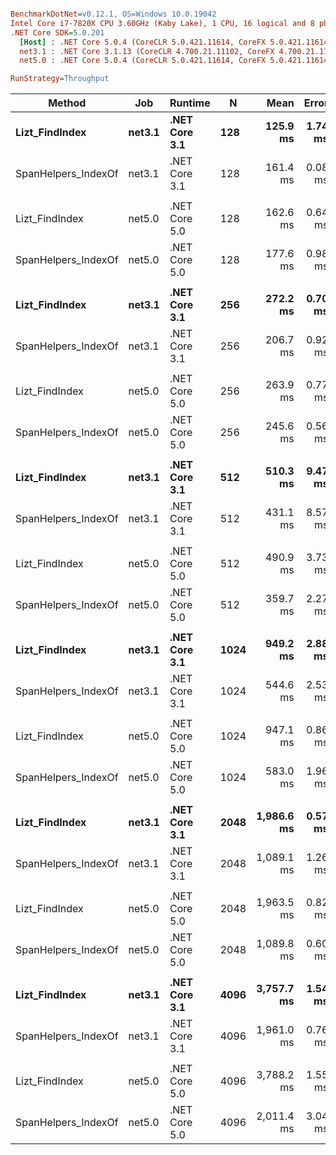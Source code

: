 ``` ini

BenchmarkDotNet=v0.12.1, OS=Windows 10.0.19042
Intel Core i7-7820X CPU 3.60GHz (Kaby Lake), 1 CPU, 16 logical and 8 physical cores
.NET Core SDK=5.0.201
  [Host] : .NET Core 5.0.4 (CoreCLR 5.0.421.11614, CoreFX 5.0.421.11614), X64 RyuJIT
  net3.1 : .NET Core 3.1.13 (CoreCLR 4.700.21.11102, CoreFX 4.700.21.11602), X64 RyuJIT
  net5.0 : .NET Core 5.0.4 (CoreCLR 5.0.421.11614, CoreFX 5.0.421.11614), X64 RyuJIT

RunStrategy=Throughput  

```
|              Method |    Job |       Runtime |    N |       Mean |   Error |   StdDev |  StdErr |        Min |         Q1 |     Median |         Q3 |        Max |   Op/s | Ratio | RatioSD |
|-------------------- |------- |-------------- |----- |-----------:|--------:|---------:|--------:|-----------:|-----------:|-----------:|-----------:|-----------:|-------:|------:|--------:|
|      **Lizt_FindIndex** | **net3.1** | **.NET Core 3.1** |  **128** |   **125.9 ms** | **1.74 ms** |  **1.46 ms** | **0.40 ms** |   **123.1 ms** |   **125.1 ms** |   **126.2 ms** |   **126.9 ms** |   **127.6 ms** | **7.9425** |  **0.78** |    **0.01** |
| SpanHelpers_IndexOf | net3.1 | .NET Core 3.1 |  128 |   161.4 ms | 0.08 ms |  0.07 ms | 0.02 ms |   161.2 ms |   161.3 ms |   161.3 ms |   161.4 ms |   161.5 ms | 6.1970 |  1.00 |    0.00 |
|                     |        |               |      |            |         |          |         |            |            |            |            |            |        |       |         |
|      Lizt_FindIndex | net5.0 | .NET Core 5.0 |  128 |   162.6 ms | 0.64 ms |  0.60 ms | 0.15 ms |   161.3 ms |   162.2 ms |   162.7 ms |   162.9 ms |   163.6 ms | 6.1516 |  0.92 |    0.00 |
| SpanHelpers_IndexOf | net5.0 | .NET Core 5.0 |  128 |   177.6 ms | 0.98 ms |  0.92 ms | 0.24 ms |   176.1 ms |   176.9 ms |   177.5 ms |   178.1 ms |   179.8 ms | 5.6316 |  1.00 |    0.00 |
|                     |        |               |      |            |         |          |         |            |            |            |            |            |        |       |         |
|      **Lizt_FindIndex** | **net3.1** | **.NET Core 3.1** |  **256** |   **272.2 ms** | **0.70 ms** |  **0.58 ms** | **0.16 ms** |   **270.8 ms** |   **271.8 ms** |   **272.3 ms** |   **272.5 ms** |   **273.1 ms** | **3.6742** |  **1.32** |    **0.01** |
| SpanHelpers_IndexOf | net3.1 | .NET Core 3.1 |  256 |   206.7 ms | 0.92 ms |  0.86 ms | 0.22 ms |   205.1 ms |   206.0 ms |   206.4 ms |   207.4 ms |   207.8 ms | 4.8382 |  1.00 |    0.00 |
|                     |        |               |      |            |         |          |         |            |            |            |            |            |        |       |         |
|      Lizt_FindIndex | net5.0 | .NET Core 5.0 |  256 |   263.9 ms | 0.77 ms |  0.60 ms | 0.17 ms |   263.4 ms |   263.6 ms |   263.7 ms |   263.9 ms |   265.3 ms | 3.7889 |  1.07 |    0.00 |
| SpanHelpers_IndexOf | net5.0 | .NET Core 5.0 |  256 |   245.6 ms | 0.56 ms |  0.52 ms | 0.14 ms |   244.8 ms |   245.3 ms |   245.5 ms |   246.0 ms |   246.6 ms | 4.0710 |  1.00 |    0.00 |
|                     |        |               |      |            |         |          |         |            |            |            |            |            |        |       |         |
|      **Lizt_FindIndex** | **net3.1** | **.NET Core 3.1** |  **512** |   **510.3 ms** | **9.47 ms** |  **9.30 ms** | **2.32 ms** |   **495.9 ms** |   **506.4 ms** |   **510.7 ms** |   **517.1 ms** |   **529.8 ms** | **1.9597** |  **1.20** |    **0.09** |
| SpanHelpers_IndexOf | net3.1 | .NET Core 3.1 |  512 |   431.1 ms | 8.57 ms | 16.72 ms | 2.44 ms |   325.8 ms |   429.2 ms |   431.9 ms |   435.8 ms |   449.0 ms | 2.3196 |  1.00 |    0.00 |
|                     |        |               |      |            |         |          |         |            |            |            |            |            |        |       |         |
|      Lizt_FindIndex | net5.0 | .NET Core 5.0 |  512 |   490.9 ms | 3.73 ms |  3.30 ms | 0.88 ms |   488.3 ms |   488.9 ms |   489.2 ms |   492.3 ms |   499.1 ms | 2.0370 |  1.37 |    0.01 |
| SpanHelpers_IndexOf | net5.0 | .NET Core 5.0 |  512 |   359.7 ms | 2.27 ms |  1.77 ms | 0.51 ms |   355.2 ms |   358.9 ms |   360.2 ms |   360.8 ms |   361.5 ms | 2.7803 |  1.00 |    0.00 |
|                     |        |               |      |            |         |          |         |            |            |            |            |            |        |       |         |
|      **Lizt_FindIndex** | **net3.1** | **.NET Core 3.1** | **1024** |   **949.2 ms** | **2.88 ms** |  **2.40 ms** | **0.67 ms** |   **946.8 ms** |   **947.9 ms** |   **948.3 ms** |   **949.3 ms** |   **955.5 ms** | **1.0535** |  **1.74** |    **0.01** |
| SpanHelpers_IndexOf | net3.1 | .NET Core 3.1 | 1024 |   544.6 ms | 2.53 ms |  2.24 ms | 0.60 ms |   542.1 ms |   542.9 ms |   544.1 ms |   545.6 ms |   550.2 ms | 1.8361 |  1.00 |    0.00 |
|                     |        |               |      |            |         |          |         |            |            |            |            |            |        |       |         |
|      Lizt_FindIndex | net5.0 | .NET Core 5.0 | 1024 |   947.1 ms | 0.86 ms |  0.67 ms | 0.19 ms |   946.2 ms |   946.9 ms |   947.1 ms |   947.3 ms |   948.8 ms | 1.0558 |  1.62 |    0.00 |
| SpanHelpers_IndexOf | net5.0 | .NET Core 5.0 | 1024 |   583.0 ms | 1.96 ms |  1.64 ms | 0.45 ms |   580.6 ms |   582.0 ms |   582.7 ms |   583.5 ms |   587.1 ms | 1.7153 |  1.00 |    0.00 |
|                     |        |               |      |            |         |          |         |            |            |            |            |            |        |       |         |
|      **Lizt_FindIndex** | **net3.1** | **.NET Core 3.1** | **2048** | **1,986.6 ms** | **0.57 ms** |  **0.53 ms** | **0.14 ms** | **1,985.6 ms** | **1,986.3 ms** | **1,986.4 ms** | **1,987.1 ms** | **1,987.4 ms** | **0.5034** |  **1.82** |    **0.00** |
| SpanHelpers_IndexOf | net3.1 | .NET Core 3.1 | 2048 | 1,089.1 ms | 1.26 ms |  1.12 ms | 0.30 ms | 1,086.4 ms | 1,088.6 ms | 1,089.2 ms | 1,089.7 ms | 1,091.0 ms | 0.9182 |  1.00 |    0.00 |
|                     |        |               |      |            |         |          |         |            |            |            |            |            |        |       |         |
|      Lizt_FindIndex | net5.0 | .NET Core 5.0 | 2048 | 1,963.5 ms | 0.82 ms |  0.73 ms | 0.19 ms | 1,962.7 ms | 1,962.9 ms | 1,963.4 ms | 1,963.9 ms | 1,965.3 ms | 0.5093 |  1.80 |    0.00 |
| SpanHelpers_IndexOf | net5.0 | .NET Core 5.0 | 2048 | 1,089.8 ms | 0.60 ms |  0.56 ms | 0.14 ms | 1,088.8 ms | 1,089.5 ms | 1,089.8 ms | 1,090.1 ms | 1,090.9 ms | 0.9176 |  1.00 |    0.00 |
|                     |        |               |      |            |         |          |         |            |            |            |            |            |        |       |         |
|      **Lizt_FindIndex** | **net3.1** | **.NET Core 3.1** | **4096** | **3,757.7 ms** | **1.54 ms** |  **1.37 ms** | **0.37 ms** | **3,756.1 ms** | **3,756.7 ms** | **3,757.5 ms** | **3,758.2 ms** | **3,760.6 ms** | **0.2661** |  **1.92** |    **0.00** |
| SpanHelpers_IndexOf | net3.1 | .NET Core 3.1 | 4096 | 1,961.0 ms | 0.76 ms |  0.71 ms | 0.18 ms | 1,959.8 ms | 1,960.4 ms | 1,961.0 ms | 1,961.5 ms | 1,962.3 ms | 0.5099 |  1.00 |    0.00 |
|                     |        |               |      |            |         |          |         |            |            |            |            |            |        |       |         |
|      Lizt_FindIndex | net5.0 | .NET Core 5.0 | 4096 | 3,788.2 ms | 1.55 ms |  1.45 ms | 0.37 ms | 3,786.2 ms | 3,787.2 ms | 3,788.0 ms | 3,788.9 ms | 3,791.1 ms | 0.2640 |  1.88 |    0.00 |
| SpanHelpers_IndexOf | net5.0 | .NET Core 5.0 | 4096 | 2,011.4 ms | 3.04 ms |  2.85 ms | 0.74 ms | 2,008.1 ms | 2,008.8 ms | 2,010.6 ms | 2,013.9 ms | 2,015.9 ms | 0.4972 |  1.00 |    0.00 |
